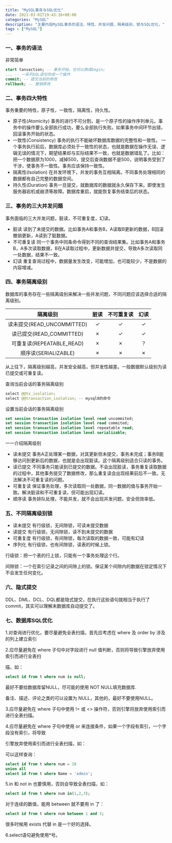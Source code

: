 ```yaml
---
title: "MySQL事务与SQL优化"
date: 2021-03-01T19:43:16+08:00
categories: "MySQL"
description: "主要内容MySQL事务的语法、特性、并发问题、隔离级别、锁与SQL优化，"
tags : ["MySQL"]
---
```


### 一、事务的语法

非常简单

```sql
start tansaction; -- 事务开始，也可以换成begin;
... -- 一系列SQL语句完成一个操作
commit; -- 提交当前的修改
rollback; -- 撤销修改
``` 

### 二、事务四大特性

事务重要的特性，原子性，一致性，隔离性，持久性。

*   原子性(Atomicity)
事务的进行不可分割，是一个原子性的操作序列单元。事务中的操作要么全部执行成功，要么全部执行失败。如果事务中间环节出错，回滚事务开始的状态。
*   一致性(Consistency)
事务的执行不能破坏数据库数据的完整性和一致性。
一个事务执行前后，数据库必须处于一致性的状态，也就是数据在操作无误、逻辑无误的情况下，期望结果却与实际结果不一致，也就是数据错乱了。比如：把一个数据原为1000，减掉500，提交后查询数据不是500，说明事务受到了干涉，使事务不一致性。事务应该保持一致性。
*   隔离性(Isolation)
在并发环境下，并发的事务互相隔离。不同事务处理相同的数据都有自己完整的数据空间。
*   持久性(Duration)
事务一旦提交，就数据库的数据就永久保存下来。即使发生服务器宕机或崩溃等故障。数据库重启，就能恢复事务结束后的状态。

### 三、事务的三大并发问题

事务面临的三大并发问题，脏读，不可重复度，幻读。

*   脏读
读到了未提交的数据。比如事务A和事务B，A读取B更新的数据，B回滚撤销更新，A读到了脏数据。
*   不可重复读
同一个事务中同条命令得到不同的查询结果集。比如事务A和事务B，A多次读取数据，B在A读取过程中，更新数据并提交，导致A多次读取同一处数据，结果不一致。
*   幻读
重复查询过程中，数据量发生改变，可能增加，也可能较少，不是数据的内容增减。

### 四、事务隔离级别

数据库的事务存在一些隔离级别来解决一些并发问题，不同问题应该选择合适的隔离级别。

<table>
<thead>
<tr>
<th style="text-align:center">隔离级别</th>
<th style="text-align:center">脏读</th>
<th style="text-align:center">不可重复读</th>
<th style="text-align:center">幻读</th>
</tr>
</thead>
<tbody>
<tr>
<td style="text-align:center">读未提交(READ_UNCOMMITTED)</td>
<td style="text-align:center">✓</td>
<td style="text-align:center">✓</td>
<td style="text-align:center">✓</td>
</tr>
<tr>
<td style="text-align:center">读已提交(READ_COMMITTED)</td>
<td style="text-align:center">✗</td>
<td style="text-align:center">✓</td>
<td style="text-align:center">✓</td>
</tr>
<tr>
<td style="text-align:center">可重复读(REPEATABLE_READ)</td>
<td style="text-align:center">✗</td>
<td style="text-align:center">✗</td>
<td style="text-align:center">？</td>
</tr>
<tr>
<td style="text-align:center">顺序读(SERIALIZABLE)</td>
<td style="text-align:center">✗</td>
<td style="text-align:center">✗</td>
<td style="text-align:center">✗</td>
</tr>
</tbody>
</table>

从上往下，隔离级别越高，并发安全越高，但并发性越差。一般数据默认级别为读已提交或可重复读。

查询当前会话的事务隔离级别

```java
select @@tx_isolation;
select @@transaction_isolation; -- mysql8的命令

```

设置当前会话的事务隔离级别

```sql
set session transaction isolation level read uncommited;
set session transaction isolation level read commited;
set session transaction isolation level repeatable read;
set session transaction isolation level serializable;
```


一一介绍隔离级别

*   读未提交
事务A正处理某一数据，对其更新但未提交，事务未完成；事务B能够访问到更新后的数据，也就是会出现脏读。这个隔离级别适合只读的事务。
*   读已提交
不同事务只能读到已提交的数据。不会出现脏读，事务重复读取数据的过程中，其他事务提交了数据修改，那么重复读会出现结果前后不一致。无法解决不可重复读的问题。
*   可重复读
保证事务处理，多次读取同一处数据，同一数据的值与事务开始一致。解决脏读和不可重复读，但可能出现幻读。
*   顺序读
事务排队处理，不能并发，就不会出现并发问题，安全但效率低。

### 五、不同隔离级别锁

*   读未提交
有行级锁，无间隙锁，可读未提交数据
*   读提交
有行级锁，无间隙锁，读不到未提交的数据
*   可重复度
有行级锁，有间隙锁，每次读取的数据一致，可能有幻读
*   序列化
有行级锁，也有间隙锁，读表的时候上锁。

行级锁：把一个表的行上锁，只能有一个事务处理这个行。

间隙锁：一个在索引记录之间的间隙上的锁。保证某个间隙内的数据在锁定情况下不会发生任何变化。

### 六、隐式提交

DDL、DML、DCL、DQL都是隐式提交，在执行这些语句就相当于执行了commit，其实可以理解未数据库自动提交了。

### 七、数据库SQL优化

1.对查询进行优化，要尽量避免全表扫描，首先应考虑在 where 及 order by 涉及的列上建立索引

2.应尽量避免在 where 子句中对字段进行 null 值判断，否则将导致引擎放弃使用索引而进行全表扫

描，如：

```sql
select id from t where num is null;
```

最好不要给数据库留NULL，尽可能的使用 NOT NULL填充数据库.

备注、描述、评论之类的可以设置为 NULL，其他的，最好不要使用NULL。

3.应尽量避免在 where 子句中使用 != 或 &lt;&gt; 操作符，否则引擎将放弃使用索引而进行全表扫描。

4.应尽量避免在 where 子句中使用 or 来连接条件，如果一个字段有索引，一个字段没有索引，将导致

引擎放弃使用索引而进行全表扫描，如：

可以这样查询：

```sql
select id from t where num = 10 
union all 
select id from t where Name = 'admin';
```

5.in 和 not in 也要慎用，否则会导致全表扫描，如：

```sql
select id from t where num in(1,2,3);
```

对于连续的数值，能用 between 就不要用 in 了：

```sql
select id from t where num between 1 and 3;
```

很多时候用 exists 代替 in 是一个好的选择。

6.select语句避免使用*号。